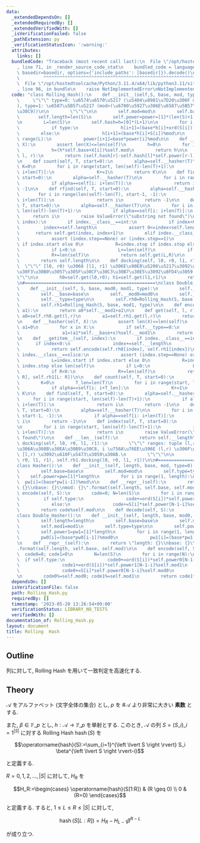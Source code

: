 ```yaml
---
data:
  _extendedDependsOn: []
  _extendedRequiredBy: []
  _extendedVerifiedWith: []
  _isVerificationFailed: false
  _pathExtension: py
  _verificationStatusIcon: ':warning:'
  attributes:
    links: []
  bundledCode: "Traceback (most recent call last):\n  File \"/opt/hostedtoolcache/Python/3.11.4/x64/lib/python3.11/site-packages/onlinejudge_verify/documentation/build.py\"\
    , line 71, in _render_source_code_stat\n    bundled_code = language.bundle(stat.path,\
    \ basedir=basedir, options={'include_paths': [basedir]}).decode()\n          \
    \         ^^^^^^^^^^^^^^^^^^^^^^^^^^^^^^^^^^^^^^^^^^^^^^^^^^^^^^^^^^^^^^^^^^^^^^^^^^^^^^^^^\n\
    \  File \"/opt/hostedtoolcache/Python/3.11.4/x64/lib/python3.11/site-packages/onlinejudge_verify/languages/python.py\"\
    , line 96, in bundle\n    raise NotImplementedError\nNotImplementedError\n"
  code: "class Rolling_Hash():\n    def __init__(self,S, base, mod, type=0):\n   \
    \     \"\"\" type=0: \u6574\u6570\u5217 (\u5404\u8981\u7D20\u306F mod \u672A\u6E80\
    ), type=1: \u6587\u5B57\u5217 (mod>(\u6700\u5927\u306E\u6587\u5B57\u30B3\u30FC\
    \u30C9))\n\n        \"\"\"\n\n        self.mod=mod\n        self.base=base\n \
    \       self.length=len(S)\n        self.power=power=[1]*(len(S)+1)\n        self.type=type\n\
    \n        L=len(S)\n        self.hash=h=[0]*(L+1)\n\n        for i in range(L):\n\
    \            if type:\n                h[i+1]=(base*h[i]+ord(S[i]))%mod\n    \
    \        else:\n                h[i+1]=(base*h[i]+S[i])%mod\n\n        for i in\
    \ range(L):\n            power[i+1]=base*power[i]%mod\n\n    def __hasher(self,\
    \ X):\n        assert len(X)<=len(self)\n        h=0\n        for i in range(len(X)):\n\
    \            h=(h*self.base+X[i])%self.mod\n        return h\n\n    def get(self,\
    \ l, r):\n        return (self.hash[r]-self.hash[l]*self.power[r-l])%self.mod\n\
    \n    def count(self, T, start=0):\n        alpha=self.__hasher(T)\n\n       \
    \ K=0\n        for i in range(start, len(self)-len(T)+1):\n            if alpha==self[i:\
    \ i+len(T)]:\n                K+=1\n        return K\n\n    def find(self, T,\
    \ start=0):\n        alpha=self.__hasher(T)\n\n        for i in range(start, len(self)-len(T)+1):\n\
    \            if alpha==self[i: i+len(T)]:\n                return i\n        return\
    \ -1\n\n    def rfind(self, T, start=0):\n        alpha=self.__hasher(T)\n\n \
    \       for i in range(len(self)-len(T), start-1, -1):\n            if alpha==self[i:\
    \ i+len(T)]:\n                return i\n        return -1\n\n    def index(self,\
    \ T, start=0):\n        alpha=self.__hasher(T)\n\n        for i in range(start,\
    \ len(self)-len(T)+1):\n            if alpha==self[i: i+len(T)]:\n           \
    \     return i\n        raise ValueError(\"substring not found\")\n\n    def __getitem__(self,\
    \ index):\n        if index.__class__==int:\n            if index<0:\n       \
    \         index+=self.length\n            assert 0<=index<self.length\n      \
    \      return self.get(index, index+1)\n        elif index.__class__==slice:\n\
    \            assert (index.step==None) or (index.step==1)\n            L=index.start\
    \ if index.start else 0\n            R=index.stop if index.stop else len(self)\n\
    \            if L<0:\n                L+=len(self)\n            if R<0:\n    \
    \            R+=len(self)\n            return self.get(L,R)\n\n    def __len__(self):\n\
    \        return self.length\n\n    def docking(self, l0, r0, l1, r1):\n      \
    \  \"\"\" [l0, r0) \u3068 [l1, r1) \u306E\u90E8\u5206\u5217\u3092\u30C9\u30C3\u30AD\
    \u30F3\u30B0\u3057\u305F\u30CF\u30C3\u30B7\u30E5\u3092\u8FD4\u3059.\n        \"\
    \"\"\n\n        h0=self.get(l0,r0); h1=self.get(l1,r1)\n        return (h0*self.power[r1-l1]+h1)%self.mod\n\
    \n#=================================================\nclass Double_Rolling_Hash():\n\
    \    def __init__(self, S, base, mod0, mod1, type):\n        self.__length=len(S)\n\
    \        self.__base=base\n        self.__mod0=mod0\n        self.__mod1=mod1\n\
    \        self.__type=type\n\n        self.rh0=Rolling_Hash(S, base, mod0, type)\n\
    \        self.rh1=Rolling_Hash(S, base, mod1, type)\n\n    def encode(self, a0,\
    \ a1):\n        return a0*self.__mod1+a1\n\n    def get(self, l, r):\n       \
    \ a0=self.rh0.get(l,r)\n        a1=self.rh1.get(l,r)\n        return self.encode(a0,a1)\n\
    \n    def __hasher(self, X):\n        assert len(X)<=len(self)\n        a0=0;\
    \ a1=0\n        for x in X:\n            if self.__type==0:\n                a0=(a0*self.__base+x)%self.__mod0\n\
    \                a1=(a1*self.__base+x)%self.__mod1\n        return self.encode(a0,a1)\n\
    \n    def __getitem__(self, index):\n        if index.__class__==int:\n      \
    \      if index<0:\n                index+=self.__length\n            assert 0<=index<self.__length\n\
    \            return self.encode(self.rh0[index], self.rh1[index])\n        elif\
    \ index.__class__==slice:\n            assert (index.step==None) or (index.step==1)\n\
    \            L=index.start if index.start else 0\n            R=index.stop if\
    \ index.stop else len(self)\n            if L<0:\n                L+=len(self)\n\
    \            if R<0:\n                R+=len(self)\n            return self.encode(self.rh0[L:\
    \ R], self.rh1[L: R])\n\n    def count(self, T, start=0):\n        alpha=self.__hasher(T)\n\
    \        K=0\n        T_len=len(T)\n        for i in range(start, len(self)-len(T)+1):\n\
    \            if alpha==self[i: i+T_len]:\n                K+=1\n        return\
    \ K\n\n    def find(self, T, start=0):\n        alpha=self.__hasher(T)\n\n   \
    \     for i in range(start, len(self)-len(T)+1):\n            if alpha==self[i:\
    \ i+len(T)]:\n                return i\n        return -1\n\n    def rfind(self,\
    \ T, start=0):\n        alpha=self.__hasher(T)\n\n        for i in range(len(self)-len(T),\
    \ start-1, -1):\n            if alpha==self[i: i+len(T)]:\n                return\
    \ i\n        return -1\n\n    def index(self, T, start=0):\n        alpha=self.__hasher(T)\n\
    \n        for i in range(start, len(self)-len(T)+1):\n            if alpha==self[i:\
    \ i+len(T)]:\n                return i\n        raise ValueError(\"substring not\
    \ found\")\n\n    def __len__(self):\n        return self.__length\n\n    def\
    \ docking(self, l0, r0, l1, r1):\n        \"\"\" ranges: tuple (l,r) \u304B\u3089\
    \u306A\u308B\u30EA\u30B9\u30C8, i \u756A\u76EE\u306E (l,r) \u306F\u90E8\u5206\u5217\
    \ [l,r) \u3092\u610F\u5473\u3059\u308B.\n        \"\"\"\n\n        return self.encode(self.rh0.docking(l0,\
    \ r0, l1, r1), self.rh1.docking(l0, r0, l1, r1))\n\n#=================================================\n\
    class Hasher():\n    def __init__(self, length, base, mod, type=0):\n        self.length=length\n\
    \        self.base=base\n        self.mod=mod\n        self.type=type\n\n    \
    \    self.power=pw=[1]*length\n        for i in range(1, length):\n          \
    \  pw[i]=(base*pw[i-1])%mod\n\n    def __repr__(self):\n        return \"length:\
    \ {}\\nbase: {}\\nmod: {}\".format(self.length, self.base, self.mod)\n\n    def\
    \ encode(self, S):\n        code=0; N=len(S)\n        for i in range(N):\n   \
    \         if self.type:\n                code+=ord(S[i])*self.power[N-1-i]%self.mod\n\
    \            else:\n                code+=S[i]*self.power[N-1-i]%self.mod\n\n\
    \        return code%self.mod\n\n    def decode(self, S):\n        pass\n\n#=================================================\n\
    class Double_Hasher():\n    def __init__(self, length, base, mod0, mod1, type=0):\n\
    \        self.length=length\n        self.base=base\n        self.mod0=mod0\n\
    \        self.mod1=mod1\n        self.type=type\n\n        self.power0=pw0=[1]*length\n\
    \        self.power1=pw1=[1]*length\n        for i in range(1, length):\n    \
    \        pw0[i]=(base*pw0[i-1])%mod0\n            pw1[i]=(base*pw1[i-1])%mod1\n\
    \n    def __repr__(self):\n        return \"length: {}\\nbase: {}\\nmod: {}\"\
    .format(self.length, self.base, self.mod)\n\n    def encode(self, S):\n      \
    \  code0=0; code1=0\n        N=len(S)\n        for i in range(N):\n          \
    \  if self.type:\n                code0+=ord(S[i])*self.power0[N-1-i]%self.mod0\n\
    \                code1+=ord(S[i])*self.power1[N-1-i]%self.mod1\n            else:\n\
    \                code0+=S[i]*self.power0[N-1-i]%self.mod0\n                code1+=S[i]*self.power1[N-1-i]%self.mod1\n\
    \n        code0%=self.mod0; code1%=self.mod1\n        return code1*self.mod0+code0\n"
  dependsOn: []
  isVerificationFile: false
  path: Rolling_Hash.py
  requiredBy: []
  timestamp: '2023-05-20 13:26:54+09:00'
  verificationStatus: LIBRARY_NO_TESTS
  verifiedWith: []
documentation_of: Rolling_Hash.py
layout: document
title: Rolling  Hash
---
```


## Outline

列に対して, Rolling Hash を用いて一致判定を高速化する.

## Theory

$\mathcal{A}$ をアルファベット (文字全体の集合) とし, $p$ を $\# \mathcal{A}$ より非常に大きい **素数** とする.

また, $\beta \in \mathbb{F}\_p$ とし, $h: \mathcal{A} \to \mathbb{F}\_p$ を単射とする. このとき, $\mathcal{A}$ の列 $S=(S\_i)\_{i=1}^{\left \lvert S \right \rvert}$ に対する Rolling Hash $\operatorname{hash}(S)$ を

$$\operatorname{hash}(S):=\sum_{i=1}^{\left \lvert S \right \rvert} S_i \beta^{\left \lvert S \right \rvert-i}$$

と定義する.

$R=0,1,2, \dots, \lvert S \rvert$ に対して, $H_R$ を

$$H_R:=\begin{cases} \operatorname{hash}(S[1:R]) & (R \geq 0) \\ 0 & (R=0) \end{cases}$$

と定義する. すると, $1 \leq L \leq R \leq \lvert S \rvert$ に対して,

$$\operatorname{hash}(S[L:R])=H_R-H_{L-1}\beta^{R-L}$$

が成り立つ.

